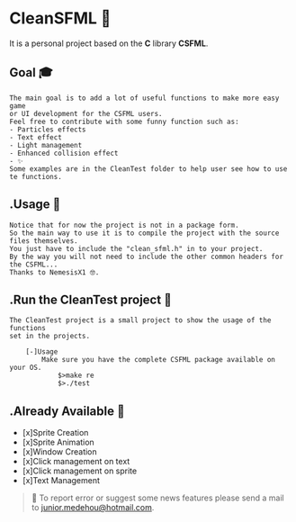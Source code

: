 # CleanSFML 👔

It is a personal project based on the **C** library **CSFML**.

## Goal 🎓

    The main goal is to add a lot of useful functions to make more easy game
    or UI development for the CSFML users.
    Feel free to contribute with some funny function such as:
    - Particles effects
    - Text effect
    - Light management
    - Enhanced collision effect
    - ✨
    Some examples are in the CleanTest folder to help user see how to use te functions.

## .Usage 👤

    Notice that for now the project is not in a package form.
    So the main way to use it is to compile the project with the source files themselves.
    You just have to include the "clean_sfml.h" in to your project.
    By the way you will not need to include the other common headers for the CSFML...
    Thanks to NemesisX1 🤓.

## .Run the CleanTest project 👏

    The CleanTest project is a small project to show the usage of the functions
    set in the projects.

        [-]Usage
            Make sure you have the complete CSFML package available on your OS.
                $>make re
                $>./test

## .Already Available 👾

- [x]Sprite Creation
- [x]Sprite Animation
- [x]Window Creation
- [x]Click management on text
- [x]Click management on sprite
- [x]Text Management

> :pushpin: To report error or suggest some news features please send a mail to <junior.medehou@hotmail.com>.